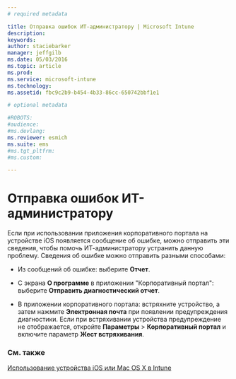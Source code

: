 ```yaml
---
# required metadata

title: Отправка ошибок ИТ-администратору | Microsoft Intune
description:
keywords:
author: staciebarker
manager: jeffgilb
ms.date: 05/03/2016
ms.topic: article
ms.prod:
ms.service: microsoft-intune
ms.technology:
ms.assetid: fbc9c2b9-b454-4b33-86cc-650742bbf1e1

# optional metadata

#ROBOTS:
#audience:
#ms.devlang:
ms.reviewer: esmich
ms.suite: ems
#ms.tgt_pltfrm:
#ms.custom:

---
```



# Отправка ошибок ИТ-администратору

Если при использовании приложения корпоративного портала на устройстве iOS появляется сообщение об ошибке, можно отправить эти сведения, чтобы помочь ИТ-администратору устранить данную проблему. Сведения об ошибке можно отправить разными способами:

-   Из сообщений об ошибке: выберите **Отчет**.

-   С экрана **О программе** в приложении "Корпоративный портал": выберите **Отправить диагностический отчет**.

-   В приложении корпоративного портала: встряхните устройство, а затем нажмите **Электронная почта** при появлении предупреждения диагностики. Если при встряхивании устройства предупреждение не отображается, откройте **Параметры** &gt; **Корпоративный портал** и включите параметр **Жест встряхивания**.

### См. также
[Использование устройства iOS или Mac OS X в Intune](using-your-ios-or-mac-os-x-device-with-intune.md)

<!--HONumber=Jun16_HO1-->


